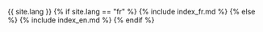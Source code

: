 {{ site.lang }}
{% if site.lang == "fr" %} 
  {% include index_fr.md %} 
{% else %} 
  {% include index_en.md %}
{% endif %}

